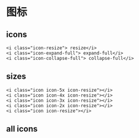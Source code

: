 # 图标

## icons

```html:example: flex flex-wrap gap-3
<i class="icon-resize"> resize</i>
<i class="icon-expand-full"> expand-full</i>
<i class="icon-collapse-full"> collapse-full</i>
```

## sizes

```html:example: flex gap-3
<i class="icon icon-5x icon-resize"></i>
<i class="icon icon-4x icon-resize"></i>
<i class="icon icon-3x icon-resize"></i>
<i class="icon icon-2x icon-resize"></i>
<i class="icon icon-resize"></i>
```
## all icons

<ul id="icons-wrapper" class="flex flex-wrap gap-y-3">
</ul>
